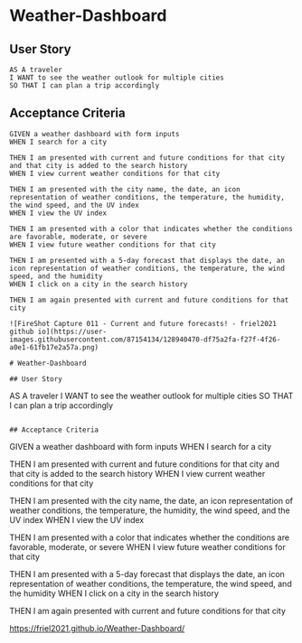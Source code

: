 # Weather-Dashboard

## User Story

```
AS A traveler
I WANT to see the weather outlook for multiple cities
SO THAT I can plan a trip accordingly
```

## Acceptance Criteria

```
GIVEN a weather dashboard with form inputs
WHEN I search for a city

THEN I am presented with current and future conditions for that city and that city is added to the search history
WHEN I view current weather conditions for that city

THEN I am presented with the city name, the date, an icon representation of weather conditions, the temperature, the humidity, the wind speed, and the UV index
WHEN I view the UV index

THEN I am presented with a color that indicates whether the conditions are favorable, moderate, or severe
WHEN I view future weather conditions for that city

THEN I am presented with a 5-day forecast that displays the date, an icon representation of weather conditions, the temperature, the wind speed, and the humidity
WHEN I click on a city in the search history

THEN I am again presented with current and future conditions for that city

![FireShot Capture 011 - Current and future forecasts! - friel2021 github io](https://user-images.githubusercontent.com/87154134/128940470-df75a2fa-f27f-4f26-a0e1-61fb17e2a57a.png)

# Weather-Dashboard

## User Story

```
AS A traveler
I WANT to see the weather outlook for multiple cities
SO THAT I can plan a trip accordingly
```

## Acceptance Criteria

```
GIVEN a weather dashboard with form inputs
WHEN I search for a city

THEN I am presented with current and future conditions for that city and that city is added to the search history
WHEN I view current weather conditions for that city

THEN I am presented with the city name, the date, an icon representation of weather conditions, the temperature, the humidity, the wind speed, and the UV index
WHEN I view the UV index

THEN I am presented with a color that indicates whether the conditions are favorable, moderate, or severe
WHEN I view future weather conditions for that city

THEN I am presented with a 5-day forecast that displays the date, an icon representation of weather conditions, the temperature, the wind speed, and the humidity
WHEN I click on a city in the search history

THEN I am again presented with current and future conditions for that city

https://friel2021.github.io/Weather-Dashboard/



